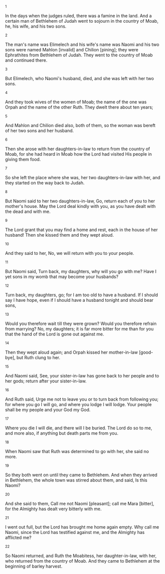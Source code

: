 <sup>1</sup> 

In the days when the judges ruled, there was a famine in the land. And a certain man of Bethlehem of Judah went to sojourn in the country of Moab, he, his wife, and his two sons. 

<sup>2</sup> 

The man's name was Elimelech and his wife's name was Naomi and his two sons were named Mahlon [invalid] and Chilion [pining]; they were Ephrathites from Bethlehem of Judah. They went to the country of Moab and continued there. 

<sup>3</sup> 

But Elimelech, who Naomi's husband, died, and she was left with her two sons. 

<sup>4</sup> 

And they took wives of the women of Moab; the name of the one was Orpah and the name of the other Ruth. They dwelt there about ten years; 

<sup>5</sup> 

And Mahlon and Chilion died also, both of them, so the woman was bereft of her two sons and her husband. 

<sup>6</sup> 

Then she arose with her daughters-in-law to return from the country of Moab, for she had heard in Moab how the Lord had visited His people in giving them food. 

<sup>7</sup> 

So she left the place where she was, her two daughters-in-law with her, and they started on the way back to Judah. 

<sup>8</sup> 

But Naomi said to her two daughters-in-law, Go, return each of you to her mother's house. May the Lord deal kindly with you, as you have dealt with the dead and with me. 

<sup>9</sup> 

The Lord grant that you may find a home and rest, each in the house of her husband! Then she kissed them and they wept aloud. 

<sup>10</sup> 

And they said to her, No, we will return with you to your people. 

<sup>11</sup> 

But Naomi said, Turn back, my daughters, why will you go with me? Have I yet sons in my womb that may become your husbands? 

<sup>12</sup> 

Turn back, my daughters, go; for I am too old to have a husband. If I should say I have hope, even if I should have a husband tonight and should bear sons, 

<sup>13</sup> 

Would you therefore wait till they were grown? Would you therefore refrain from marrying? No, my daughters; it is far more bitter for me than for you that the hand of the Lord is gone out against me. 

<sup>14</sup> 

Then they wept aloud again; and Orpah kissed her mother-in-law [good-bye], but Ruth clung to her. 

<sup>15</sup> 

And Naomi said, See, your sister-in-law has gone back to her people and to her gods; return after your sister-in-law. 

<sup>16</sup> 

And Ruth said, Urge me not to leave you or to turn back from following you; for where you go I will go, and where you lodge I will lodge. Your people shall be my people and your God my God. 

<sup>17</sup> 

Where you die I will die, and there will I be buried. The Lord do so to me, and more also, if anything but death parts me from you. 

<sup>18</sup> 

When Naomi saw that Ruth was determined to go with her, she said no more. 

<sup>19</sup> 

So they both went on until they came to Bethlehem. And when they arrived in Bethlehem, the whole town was stirred about them, and said, Is this Naomi? 

<sup>20</sup> 

And she said to them, Call me not Naomi [pleasant]; call me Mara [bitter], for the Almighty has dealt very bitterly with me. 

<sup>21</sup> 

I went out full, but the Lord has brought me home again empty. Why call me Naomi, since the Lord has testified against me, and the Almighty has afflicted me? 

<sup>22</sup> 

So Naomi returned, and Ruth the Moabitess, her daughter-in-law, with her, who returned from the country of Moab. And they came to Bethlehem at the beginning of barley harvest.